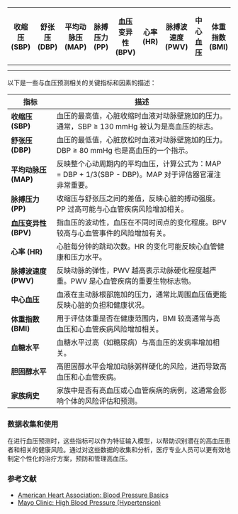 
| 收缩压 (SBP) | 舒张压 (DBP) | 平均动脉压 (MAP) | 脉搏压力 (PP) | 血压变异性 (BPV) | 心率 (HR) | 脉搏波速度 (PWV) | 中心血压 | 体重指数 (BMI) | 血糖水平 | 胆固醇水平 | 家族病史 |
| --------- | --------- | ----------- | --------- | ----------- | ------- | ----------- | ---- | ---------- | ---- | ----- | ---- |
|           |           |             |           |             |         |             |      |            |      |       |      |
|           |           |             |           |             |         |             |      |            |      |       |      |
以下是一些与血压预测相关的关键指标和因素的描述：

| 指标             | 描述                                                                                                                                                     |
|------------------|----------------------------------------------------------------------------------------------------------------------------------------------------------|
| **收缩压 (SBP)**  | 血压的最高值，心脏收缩时血液对动脉壁施加的压力。通常，SBP ≥ 130 mmHg 被认为是高血压的标志。                                                              |
| **舒张压 (DBP)**  | 血压的最低值，心脏放松时血液对动脉壁施加的压力。DBP ≥ 80 mmHg 也是高血压的一个指示。                                                                     |
| **平均动脉压 (MAP)** | 反映整个心动周期内的平均血压，计算公式为：MAP = DBP + 1/3(SBP - DBP)。MAP 对于评估器官灌注非常重要。                                               |
| **脉搏压力 (PP)**  | 收缩压与舒张压之间的差值，反映心脏的搏动强度。PP 过高可能与心血管疾病风险增加相关。                                                                   |
| **血压变异性 (BPV)**| 指血压的波动性，血压在不同时间点的变化程度。BPV 较高与心血管事件的风险增加有关。                                                                    |
| **心率 (HR)**      | 心脏每分钟的跳动次数。HR 的变化可能反映心血管健康和压力水平。                                                                                          |
| **脉搏波速度 (PWV)**| 反映动脉的弹性，PWV 越高表示动脉硬化程度越严重。PWV 是心血管疾病的重要生物标志物。                                                               |
| **中心血压**      | 血液在主动脉根部施加的压力，通常比周围血压值更能反映心脏的负担和健康状况。                                                                                  |
| **体重指数 (BMI)** | 用于评估体重是否在健康范围内，BMI 较高通常与高血压和心血管疾病风险增加相关。                                                                            |
| **血糖水平**      | 血糖水平过高（如糖尿病）与高血压的发病率增加相关。                                                                                                      |
| **胆固醇水平**    | 高胆固醇水平会增加动脉粥样硬化的风险，进而导致高血压和心血管疾病。                                                                                      |
| **家族病史**      | 家族中是否有高血压或心血管疾病的病例，这通常会影响个体的风险评估和预测。                                                                                |

### 数据收集和使用

在进行血压预测时，这些指标可以作为特征输入模型，以帮助识别潜在的高血压患者和相关的健康风险。通过对这些数据的收集和分析，医疗专业人员可以更有效地制定个性化的治疗方案，预防和管理高血压。

### 参考文献
- [American Heart Association: Blood Pressure Basics](https://www.heart.org/en/health-topics/high-blood-pressure/the-basics-of-blood-pressure)
- [Mayo Clinic: High Blood Pressure (Hypertension)](https://www.mayoclinic.org/diseases-conditions/high-blood-pressure/symptoms-causes/syc-20307823)